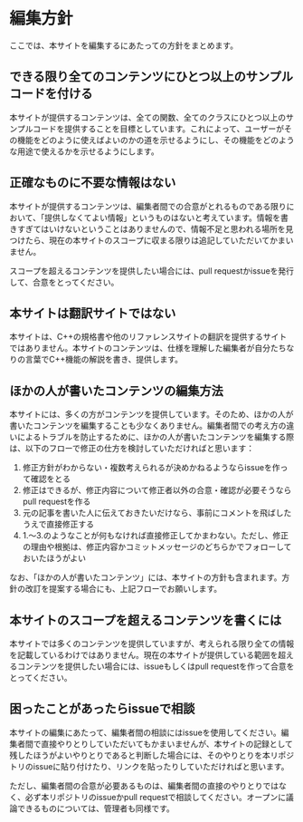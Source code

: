 # 編集方針
ここでは、本サイトを編集するにあたっての方針をまとめます。

## できる限り全てのコンテンツにひとつ以上のサンプルコードを付ける
本サイトが提供するコンテンツは、全ての関数、全てのクラスにひとつ以上のサンプルコードを提供することを目標としています。これによって、ユーザーがその機能をどのように使えばよいのかの道を示せるようにし、その機能をどのような用途で使えるかを示せるようにします。


## 正確なものに不要な情報はない
本サイトが提供するコンテンツは、編集者間での合意がとれるものである限りにおいて、「提供しなくてよい情報」というものはないと考えています。情報を書きすぎてはいけないということはありませんので、情報不足と思われる場所を見つけたら、現在の本サイトのスコープに収まる限りは追記していただいてかまいません。

スコープを超えるコンテンツを提供したい場合には、pull requestかissueを発行して、合意をとってください。


## 本サイトは翻訳サイトではない
本サイトは、C++の規格書や他のリファレンスサイトの翻訳を提供するサイトではありません。本サイトのコンテンツは、仕様を理解した編集者が自分たちなりの言葉でC++機能の解説を書き、提供します。


## ほかの人が書いたコンテンツの編集方法
本サイトには、多くの方がコンテンツを提供しています。そのため、ほかの人が書いたコンテンツを編集することも少なくありません。編集者間での考え方の違いによるトラブルを防止するために、ほかの人が書いたコンテンツを編集する際は、以下のフローで修正の仕方を検討していただければと思います：

1. 修正方針がわからない・複数考えられるが決めかねるようならissueを作って確認をとる
2. 修正はできるが、修正内容について修正者以外の合意・確認が必要そうならpull requestを作る
3. 元の記事を書いた人に伝えておきたいだけなら、事前にコメントを飛ばしたうえで直接修正する
4. 1.〜3.のようなことが何もなければ直接修正してかまわない。ただし、修正の理由や根拠は、修正内容かコミットメッセージのどちらかでフォローしておいたほうがよい

なお、「ほかの人が書いたコンテンツ」には、本サイトの方針も含まれます。方針の改訂を提案する場合にも、上記フローでお願いします。


## 本サイトのスコープを超えるコンテンツを書くには
本サイトでは多くのコンテンツを提供していますが、考えられる限り全ての情報を記載しているわけではありません。現在の本サイトが提供している範囲を超えるコンテンツを提供したい場合には、issueもしくはpull requestを作って合意をとってください。


## 困ったことがあったらissueで相談
本サイトの編集にあたって、編集者間の相談にはissueを使用してください。編集者間で直接やりとりしていただいてもかまいませんが、本サイトの記録として残したほうがよいやりとりであると判断した場合には、そのやりとりを本リポジトリのissueに貼り付けたり、リンクを貼ったりしていただければと思います。

ただし、編集者間の合意が必要あるものは、編集者間の直接のやりとりではなく、必ず本リポジトリのissueかpull requestで相談してください。オープンに議論できるものについては、管理者も同様です。



